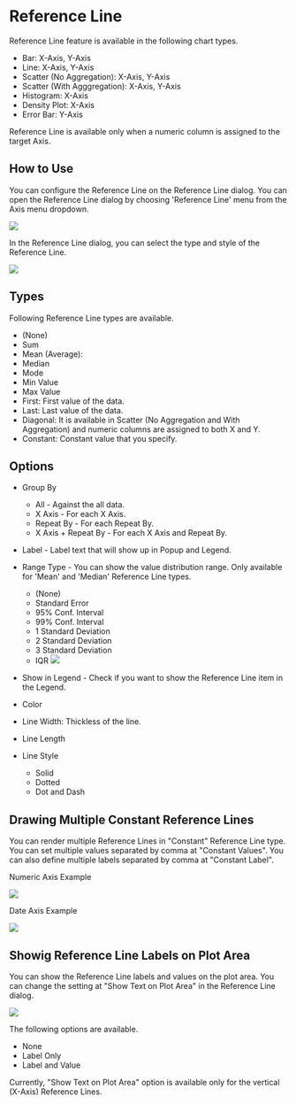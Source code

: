 # Reference Line

 Reference Line feature is available in the following chart types. 

* Bar: X-Axis, Y-Axis
* Line: X-Axis, Y-Axis
* Scatter (No Aggregation): X-Axis, Y-Axis
* Scatter (With Agggregation): X-Axis, Y-Axis
* Histogram: X-Axis
* Density Plot: X-Axis
* Error Bar: Y-Axis

Reference Line is available only when a numeric column is assigned to the target Axis. 


## How to Use 

You can configure the Reference Line on the Reference Line dialog. You can open the Reference Line dialog by choosing 'Reference Line' menu from the Axis menu dropdown. 

![](images/refline1.png)

In the Reference Line dialog, you can select the type and style of the Reference Line. 

![](images/refline2.png)


## Types

Following Reference Line types are available. 

* (None)
* Sum 
* Mean (Average): 
* Median
* Mode 
* Min Value
* Max Value
* First: First value of the data. 
* Last: Last value of the data. 
* Diagonal: It is available in Scatter (No Aggregation and With Aggregation) and numeric columns are assigned to both X and Y. 
* Constant: Constant value that you specify. 


## Options

* Group By
  * All - Against the all data.
  * X Axis - For each X Axis. 
  * Repeat By - For each Repeat By.
  * X Axis + Repeat By - For each X Axis and Repeat By. 
* Label - Label text that will show up in Popup and Legend.
* Range Type - You can show the value distribution range. Only available for 'Mean' and 'Median' Reference Line types.
  * (None)
  * Standard Error 
  * 95% Conf. Interval
  * 99% Conf. Interval
  * 1 Standard Deviation
  * 2 Standard Deviation
  * 3 Standard Deviation
  * IQR
  ![](images/refline3.png)
  
  
* Show in Legend - Check if you want to show the Reference Line item in the Legend.
* Color 
* Line Width: Thickless of the line.
* Line Length
* Line Style 
  * Solid
  * Dotted 
  * Dot and Dash
  
  
  
## Drawing Multiple Constant Reference Lines 

You can render multiple Reference Lines in "Constant" Reference Line type. You can set multiple values separated by comma at "Constant Values". You can also define multiple labels separated by comma at "Constant Label". 

Numeric Axis Example 

![](images/refline6.png)

Date Axis Example 

![](images/refline7.png)

## Showig Reference Line Labels on Plot Area

You can show the Reference Line labels and values on the plot area. You can change the setting at "Show Text on Plot Area" in the Reference Line dialog.  

![](images/refline5.png)


The following options are available. 
 
* None
* Label Only 
* Label and Value 

Currently, "Show Text on Plot Area" option is available only for the vertical (X-Axis) Reference Lines. 
